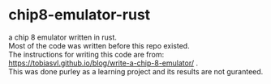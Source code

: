 # chip8-emulator-rust
a chip 8 emulator written in rust.  
Most of the code was written before this repo existed.  
The instructions for writing this code are from: https://tobiasvl.github.io/blog/write-a-chip-8-emulator/ .  
This was done purley as a learning project and its results are not guranteed.

